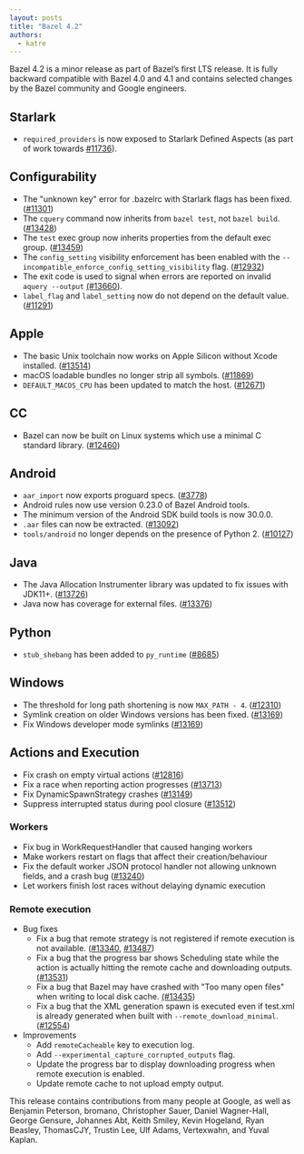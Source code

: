 ```yaml
---
layout: posts
title: "Bazel 4.2"
authors:
  - katre
---
```


Bazel 4.2 is a minor release as part of Bazel’s first LTS release. It is fully backward compatible with Bazel 4.0 and 4.1 and contains selected changes by the Bazel community and Google engineers.

## Starlark

* `required_providers` is now exposed to Starlark Defined Aspects (as part of work towards [#11736](https://github.com/bazelbuild/bazel/issues/11736)).


## Configurability

* The "unknown key" error for .bazelrc with Starlark flags has been fixed. ([#11301](https://github.com/bazelbuild/bazel/issues/11301))
* The `cquery` command now inherits from `bazel test`, not `bazel build`. ([#13428](https://github.com/bazelbuild/bazel/issues/13428))
* The `test` exec group now inherits properties from the default exec group. ([#13459](https://github.com/bazelbuild/bazel/issues/13459))
* The `config_setting` visibility enforcement has been enabled with the  `--incompatible_enforce_config_setting_visibility` flag. ([#12932](https://github.com/bazelbuild/bazel/issues/12932))
* The exit code is used to signal when errors are reported on invalid `aquery --output` [(#13660](https://github.com/bazelbuild/bazel/pull/13660)).
* `label_flag` and `label_setting` now do not depend  on the default value. ([#11291](https://github.com/bazelbuild/bazel/issues/11291))

## Apple

* The basic Unix toolchain now works on Apple Silicon without Xcode installed. ([#13514](https://github.com/bazelbuild/bazel/issues/13514))
* macOS loadable bundles no longer strip all symbols. ([#11869](https://github.com/bazelbuild/bazel/issues/11869))
* `DEFAULT_MACOS_CPU` has been updated to match the host. ([#12671](https://github.com/bazelbuild/bazel/issues/12671))

## CC

* Bazel can now be built on Linux systems which use a minimal C standard library. ([#12460](https://github.com/bazelbuild/bazel/issues/12460))

## Android

* `aar_import` now exports proguard specs. ([#3778](https://github.com/bazelbuild/bazel/issues/3778))
* Android rules now use version 0.23.0 of Bazel Android tools.
* The minimum version of the Android SDK build tools is now 30.0.0.
* `.aar` files can now be extracted. ([#13092](https://github.com/bazelbuild/bazel/issues/13092))
* `tools/android` no longer depends on the presence of Python 2. ([#10127](https://github.com/bazelbuild/bazel/issues/10127))

## Java

* The Java Allocation Instrumenter library was updated to fix issues with JDK11+. ([#13726](https://github.com/bazelbuild/bazel/issues/13726))
* Java now has coverage for external files.  ([#13376](https://github.com/bazelbuild/bazel/issues/13376))

## Python

* `stub_shebang` has been added to `py_runtime` ([#8685](https://github.com/bazelbuild/bazel/issues/8685))

## Windows

* The threshold for long path shortening is now `MAX_PATH - 4`. ([#12310](https://github.com/bazelbuild/bazel/issues/12310))
* Symlink creation on older Windows versions has been fixed. ([#13169](https://github.com/bazelbuild/bazel/issues/13169))
* Fix Windows developer mode symlinks ([#13169](https://github.com/bazelbuild/bazel/issues/13169))

## Actions and Execution

* Fix crash on empty virtual actions ([#12816](https://github.com/bazelbuild/bazel/issues/12816))
* Fix a race when reporting action progresses ([#13713](https://github.com/bazelbuild/bazel/issues/13713))
* Fix DynamicSpawnStrategy crashes ([#13149](https://github.com/bazelbuild/bazel/issues/13149))
* Suppress interrupted status during pool closure ([#13512](https://github.com/bazelbuild/bazel/issues/13512))

### Workers

* Fix bug in WorkRequestHandler that caused hanging workers
* Make workers restart on flags that affect their creation/behaviour
* Fix the default worker JSON protocol handler not allowing unknown fields, and a crash bug ([#13240](https://github.com/bazelbuild/bazel/issues/13240))
* Let workers finish lost races without delaying dynamic execution

### Remote execution

* Bug fixes
    * Fix a bug that remote strategy is not registered if remote execution is not available. ([#13340](https://github.com/bazelbuild/bazel/issues/13340), [#13487](https://github.com/bazelbuild/bazel/issues/13487))
    * Fix a bug that the progress bar shows Scheduling state while the action is actually hitting the remote cache and downloading outputs. [(#13531](https://github.com/bazelbuild/bazel/issues/13531))
    * Fix a bug that Bazel may have crashed with "Too many open files" when writing to local disk cache. [(#13435](https://github.com/bazelbuild/bazel/issues/13435))
    * Fix a bug that the XML generation spawn is executed even if test.xml is already generated when built with `--remote_download_minimal`. ([#12554](https://github.com/bazelbuild/bazel/issues/12554))
* Improvements
    * Add `remoteCacheable` key to execution log.
    * Add `--experimental_capture_corrupted_outputs` flag.
    * Update the progress bar to display downloading progress when remote execution is enabled.
    * Update remote cache to not upload empty output.

This release contains contributions from many people at Google, as well as Benjamin Peterson, bromano, Christopher Sauer, Daniel Wagner-Hall, George Gensure, Johannes Abt, Keith Smiley, Kevin Hogeland, Ryan Beasley, ThomasCJY, Trustin Lee, Ulf Adams, Vertexwahn, and Yuval Kaplan.

